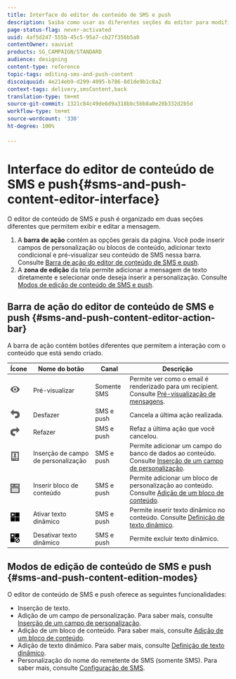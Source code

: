 ```yaml
---
title: Interface do editor de conteúdo de SMS e push
description: Saiba como usar as diferentes seções do editor para modificar o conteúdo de SMS e push.
page-status-flag: never-activated
uuid: 4af5d247-555b-45c5-95a7-cb27f356b5a0
contentOwner: sauviat
products: SG_CAMPAIGN/STANDARD
audience: designing
content-type: reference
topic-tags: editing-sms-and-push-content
discoiquuid: 4e214eb9-d299-4095-b786-8d1de9b1c8a2
context-tags: delivery,smsContent,back
translation-type: tm+mt
source-git-commit: 1321c84c49de6d9a318bbc5bb8a0e28b332d2b5d
workflow-type: tm+mt
source-wordcount: '330'
ht-degree: 100%

---
```



# Interface do editor de conteúdo de SMS e push{#sms-and-push-content-editor-interface}

O editor de conteúdo de SMS e push é organizado em duas seções diferentes que permitem exibir e editar a mensagem.

1. A **barra de ação** contém as opções gerais da página. Você pode inserir campos de personalização ou blocos de conteúdo, adicionar texto condicional e pré-visualizar seu conteúdo de SMS nessa barra. Consulte [Barra de ação do editor de conteúdo de SMS e push](#sms-and-push-content-editor-action-bar).
1. A **zona de edição** da tela permite adicionar a mensagem de texto diretamente e selecionar onde deseja inserir a personalização. Consulte [Modos de edição de conteúdo de SMS e push](#sms-and-push-content-edition-modes).

## Barra de ação do editor de conteúdo de SMS e push {#sms-and-push-content-editor-action-bar}

A barra de ação contém botões diferentes que permitem a interação com o conteúdo que está sendo criado.

<table> 
 <thead> 
  <tr> 
   <th> Ícone<br /> </th> 
   <th> Nome do botão<br /> </th> 
   <th> Canal <br /> </th> 
   <th> Descrição<br /> </th> 
  </tr> 
 </thead> 
 <tbody> 
  <tr> 
   <td> <img height="21px" src="assets/viewon_darkgrey-24px.png" /> <br /> </td> 
   <td> <span class="uicontrol">Pré-visualizar</span> <br /> </td> 
   <td> Somente SMS<br /> </td> 
   <td> Permite ver como o email é renderizado para um recipient. Consulte <a href="../../sending/using/previewing-messages.md">Pré-visualização de mensagens</a>.<br /> </td> 
  </tr> 
  <tr> 
   <td> <img height="21px" src="assets/undo_darkgrey-24px.png" /> <br /> </td> 
   <td> <span class="uicontrol">Desfazer</span> <br /> </td> 
   <td> SMS e push<br /> </td> 
   <td> Cancela a última ação realizada.<br /> </td> 
  </tr> 
  <tr> 
   <td> <img height="21px" src="assets/redo_darkgrey-24px.png" /> <br /> </td> 
   <td> <span class="uicontrol">Refazer</span> <br /> </td> 
   <td> SMS e push<br /> </td> 
   <td> Refaz a última ação que você cancelou.<br /> </td> 
  </tr> 
  <tr> 
   <td> <img height="21px" src="assets/personalization_field_darkgrey-24px.png" /> <br /> </td> 
   <td> <span class="uicontrol">Inserção de campo de personalização</span> <br /> </td> 
   <td> SMS e push<br /> </td> 
   <td> Permite adicionar um campo do banco de dados ao conteúdo. Consulte <a href="../../designing/using/personalization.md#inserting-a-personalization-field" target="_blank">Inserção de um campo de personalização</a>.<br /> </td> 
  </tr> 
  <tr> 
   <td> <img height="21px" src="assets/personalization_block_darkgrey-24px.png" /> <br /> </td> 
   <td> <span class="uicontrol">Inserir bloco de conteúdo</span> <br /> </td> 
   <td> SMS e push<br /> </td> 
   <td> Permite adicionar um bloco de personalização ao conteúdo. Consulte <a href="../../designing/using/personalization.md#adding-a-content-block" target="_blank">Adição de um bloco de conteúdo</a>.<br /> </td> 
  </tr> 
  <tr> 
   <td> <img height="21px" src="assets/dynamiccontent_24px.png" /> <br /> </td> 
   <td> <span class="uicontrol">Ativar texto dinâmico</span> <br /> </td> 
   <td> SMS e push<br /> </td> 
   <td> Permite inserir texto dinâmico no conteúdo. Consulte <a href="../../channels/using/defining-dynamic-text.md" target="_blank">Definição de texto dinâmico</a>.<br /> </td> 
  </tr> 
  <tr> 
   <td> <img height="21px" src="assets/dynamiccontentdisable_24px.png" /> <br /> </td> 
   <td> <span class="uicontrol">Desativar texto dinâmico</span> <br /> </td> 
   <td> SMS e push<br /> </td> 
   <td> Permite excluir texto dinâmico.<br /> </td> 
  </tr> 
 </tbody> 
</table>

## Modos de edição de conteúdo de SMS e push {#sms-and-push-content-edition-modes}

O editor de conteúdo de SMS e push oferece as seguintes funcionalidades:

* Inserção de texto.
* Adição de um campo de personalização. Para saber mais, consulte [Inserção de um campo de personalização](../../designing/using/personalization.md#inserting-a-personalization-field).
* Adição de um bloco de conteúdo. Para saber mais, consulte [Adição de um bloco de conteúdo](../../designing/using/personalization.md#adding-a-content-block).
* Adição de texto dinâmico. Para saber mais, consulte [Definição de texto dinâmico](../../channels/using/defining-dynamic-text.md).
* Personalização do nome do remetente de SMS (somente SMS). Para saber mais, consulte [Configuração de SMS](../../administration/using/configuring-sms-channel.md#configuring-sms-properties).
